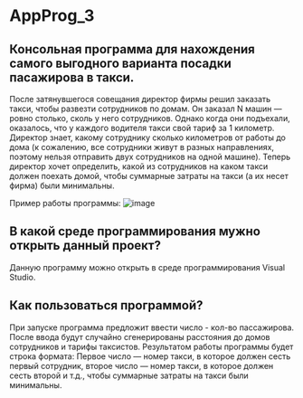 # AppProg_3

## Консольная программа для нахождения самого выгодного варианта посадки пасажирова в такси.
После затянувшегося совещания директор фирмы решил заказать такси, чтобы развезти сотрудников по домам. Он заказал N машин — ровно столько, сколь у него сотрудников. Однако когда они подъехали, оказалось, что у каждого водителя такси свой тариф за 1 километр. Директор знает, какому сотруднику сколько километров от работы до дома (к сожалению, все сотрудники живут в разных направлениях, поэтому нельзя отправить двух сотрудников на одной машине). Теперь директор хочет определить, какой из сотрудников на каком такси должен поехать домой, чтобы суммарные затраты на такси (а их несет фирма) были минимальны.

Пример работы программы:
![image](https://user-images.githubusercontent.com/55971950/135864268-390e1ce5-b70c-45d6-bb84-419b3ae6ede7.png)

## В какой среде программирования мужно открыть данный проект?
Данную программу можно открыть в среде программирования Visual Studio.

## Как пользоваться программой?
При запуске программа предложит ввести число - кол-во пассажирова. После ввода будут случайно сгенерированы расстояния до домов сотрудников и тарифы таксистов.
Результатом работы программы будет строка формата: Первое число — номер такси, в которое должен сесть первый сотрудник, второе число — номер такси, в которое должен сесть второй и т.д., чтобы суммарные затраты на такси были минимальны.
